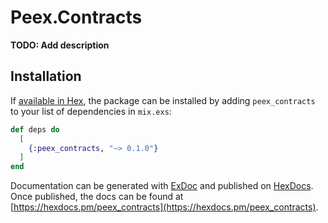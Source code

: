 # Peex.Contracts

**TODO: Add description**

## Installation

If [available in Hex](https://hex.pm/docs/publish), the package can be installed
by adding `peex_contracts` to your list of dependencies in `mix.exs`:

```elixir
def deps do
  [
    {:peex_contracts, "~> 0.1.0"}
  ]
end
```

Documentation can be generated with [ExDoc](https://github.com/elixir-lang/ex_doc)
and published on [HexDocs](https://hexdocs.pm). Once published, the docs can
be found at [https://hexdocs.pm/peex_contracts](https://hexdocs.pm/peex_contracts).

